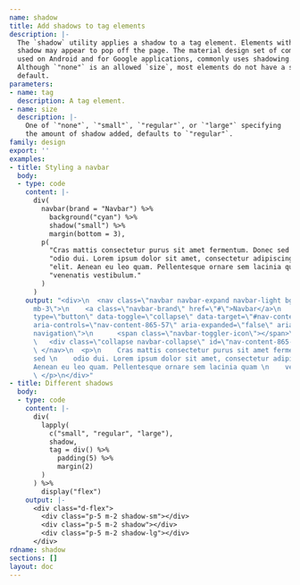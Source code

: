 ```yaml
---
name: shadow
title: Add shadows to tag elements
description: |-
  The `shadow` utility applies a shadow to a tag element. Elements with a
  shadow may appear to pop off the page. The material design set of components,
  used on Android and for Google applications, commonly uses shadowing.
  Although `"none"` is an allowed `size`, most elements do not have a shadow by
  default.
parameters:
- name: tag
  description: A tag element.
- name: size
  description: |-
    One of `"none"`, `"small"`, `"regular"`, or `"large"` specifying
    the amount of shadow added, defaults to `"regular"`.
family: design
export: ''
examples:
- title: Styling a navbar
  body:
  - type: code
    content: |-
      div(
        navbar(brand = "Navbar") %>%
          background("cyan") %>%
          shadow("small") %>%
          margin(bottom = 3),
        p(
          "Cras mattis consectetur purus sit amet fermentum. Donec sed ",
          "odio dui. Lorem ipsum dolor sit amet, consectetur adipiscing ",
          "elit. Aenean eu leo quam. Pellentesque ornare sem lacinia quam ",
          "venenatis vestibulum."
        )
      )
    output: "<div>\n  <nav class=\"navbar navbar-expand navbar-light bg-cyan shadow-sm
      mb-3\">\n    <a class=\"navbar-brand\" href=\"#\">Navbar</a>\n    <button class=\"navbar-toggler\"
      type=\"button\" data-toggle=\"collapse\" data-target=\"#nav-content-865-57\"
      aria-controls=\"nav-content-865-57\" aria-expanded=\"false\" aria-label=\"Toggle
      navigation\">\n      <span class=\"navbar-toggler-icon\"></span>\n    </button>\n
      \   <div class=\"collapse navbar-collapse\" id=\"nav-content-865-57\"></div>\n
      \ </nav>\n  <p>\n    Cras mattis consectetur purus sit amet fermentum. Donec
      sed \n    odio dui. Lorem ipsum dolor sit amet, consectetur adipiscing \n    elit.
      Aenean eu leo quam. Pellentesque ornare sem lacinia quam \n    venenatis vestibulum.\n
      \ </p>\n</div>"
- title: Different shadows
  body:
  - type: code
    content: |-
      div(
        lapply(
          c("small", "regular", "large"),
          shadow,
          tag = div() %>%
            padding(5) %>%
            margin(2)
        )
      ) %>%
        display("flex")
    output: |-
      <div class="d-flex">
        <div class="p-5 m-2 shadow-sm"></div>
        <div class="p-5 m-2 shadow"></div>
        <div class="p-5 m-2 shadow-lg"></div>
      </div>
rdname: shadow
sections: []
layout: doc
---
```

